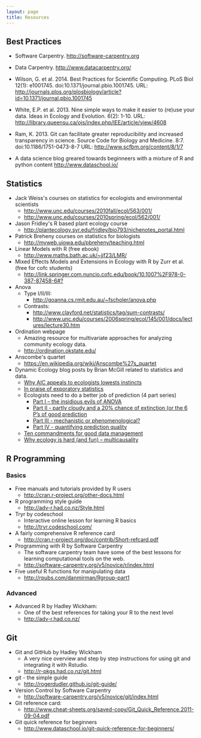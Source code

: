 ```yaml
---
layout: page
title: Resources
---
```


## Best Practices
* Software Carpentry. <http://software-carpentry.org>

* Data Carpentry. <http://www.datacarpentry.org/>

* Wilson, G. et al. 2014. Best Practices for Scientific Computing. PLoS Biol
12(1): e1001745. doi:10.1371/journal.pbio.1001745. URL: <http://journals.plos.org/plosbiology/article?id=10.1371/journal.pbio.1001745>

* White, E.P. et al. 2013. Nine simple ways to make it easier to (re)use your
data. Ideas in Ecology and Evolution. 6(2): 1-10. URL: <http://library.queensu.ca/ojs/index.php/IEE/article/view/4608>

* Ram, K. 2013. Git can facilitate greater reproducibility and increased
transparency in science. Source Code for Biology and Medicine. 8:7.
doi:10.1186/1751-0473-8-7 URL: <http://www.scfbm.org/content/8/1/7>

* A data science blog greared towards beginneers with a mixture of R and python
content <http://www.dataschool.io/>

## Statistics
* Jack Weiss's courses on statistics for ecologists and environmental scientists
    - <http://www.unc.edu/courses/2010fall/ecol/563/001/>
    - <http://www.unc.edu/courses/2010spring/ecol/562/001/>
* Jason Fridley's R based plant ecology course
    - <http://plantecology.syr.edu/fridley/bio793/nichenotes_portal.html>
* Patrick Breheny courses on statistics for biologists
    - <http://myweb.uiowa.edu/pbreheny/teaching.html>
* Linear Models with R (free ebook)
    - <http://www.maths.bath.ac.uk/~jjf23/LMR/>
* Mixed Effects Models and Extensions in Ecology with R by Zurr et al. (free for cofc students)
    - <http://link.springer.com.nuncio.cofc.edu/book/10.1007%2F978-0-387-87458-6#?>
* Anova
    - Type I/II/III:
        - <http://goanna.cs.rmit.edu.au/~fscholer/anova.php>
    - Contrasts: 
        - <http://www.clayford.net/statistics/tag/sum-contrasts/> 
        - <http://www.unc.edu/courses/2006spring/ecol/145/001/docs/lectures/lecture30.htm> 
* Ordination webpage
    - Amazing resource for multivariate approaches for analyzing community
    ecology data. 
    - <http://ordination.okstate.edu/>
* Anscombe's quartet
    - <https://en.wikipedia.org/wiki/Anscombe%27s_quartet>
* Dynamic Ecology blog posts by Brian McGill related to statistics and data.
    - [Why AIC appeals to ecologists lowests instincts](https://dynamicecology.wordpress.com/2015/05/21/why-aic-appeals-to-ecologists-lowest-instincts/)
    - [In praise of exporatory statistics](https://dynamicecology.wordpress.com/2013/10/16/in-praise-of-exploratory-statistics/)
    - Ecologists need to do a better job of prediction (4 part series)
        - [Part I – the insidious evils of ANOVA](https://dynamicecology.wordpress.com/2012/11/27/ecologists-need-to-do-a-better-job-of-prediction-part-i-the-insidious-evils-of-anova/)
        - [Part II - partly cloudy and a 20% chance of extinction (or the 6 P’s of good prediction](https://dynamicecology.wordpress.com/2013/01/09/ecologists-need-to-do-a-better-job-of-prediction-part-ii-mechanism-vs-pattern/)
        - [Part III - mechanistic or phenomenological?](https://dynamicecology.wordpress.com/2013/02/21/ecologists-need-to-do-a-better-job-of-prediction-part-iii-the-need-for-data/)
        - [Part IV - quantifying prediction quality](https://dynamicecology.wordpress.com/2013/03/19/ecologists-need-to-do-a-better-job-of-prediction-part-iv-quantifying-prediction-quality/)
    - [Ten commandments for good data management](https://dynamicecology.wordpress.com/2016/08/22/ten-commandments-for-good-data-management)
    - [Why ecology is hard (and fun) – multicausality](https://dynamicecology.wordpress.com/2016/03/02/why-ecology-is-hard-and-fun-multicausality)

## R Programming

### Basics
* Free manuals and tutorials provided by R users
    - <http://cran.r-project.org/other-docs.html>
* R programming style guide
    - <http://adv-r.had.co.nz/Style.html>
* Tryr by codeschool
    - Interactive online lesson for learning R basics
    - <http://tryr.codeschool.com/>
* A fairly comprehensive R reference card
    - <http://cran.r-project.org/doc/contrib/Short-refcard.pdf>
* Programming with R by Software Carpentry
    - The software carpentry team have some of the best lessons for learning
    computational tools on the web.
    - <http://software-carpentry.org/v5/novice/r/index.html>
* Five useful R functions for manipulating data
    - <http://rpubs.com/danmirman/Rgroup-part1>

### Advanced
* Advanced R by Hadley Wickham: 
    - One of the best references for taking your R to the next level
    - <http://adv-r.had.co.nz/>

## Git
* Git and GitHub by Hadley Wickham
    - A very nice overview and step by step instructions for using git and 
    integrating it with Rstudio.
    - <http://r-pkgs.had.co.nz/git.html>
* git - the simple guide
    - <http://rogerdudler.github.io/git-guide/>
* Version Control by Software Carpentry
    - <http://software-carpentry.org/v5/novice/git/index.html>
* Git reference card: 
    - <http://www.cheat-sheets.org/saved-copy/Git_Quick_Reference.2011-09-04.pdf>
* Git quick reference for beginners
    - <http://www.dataschool.io/git-quick-reference-for-beginners/>

